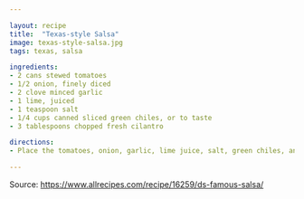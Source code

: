 ```yaml
---

layout: recipe
title:  "Texas-style Salsa"
image: texas-style-salsa.jpg
tags: texas, salsa

ingredients:
- 2 cans stewed tomatoes
- 1/2 onion, finely diced
- 2 clove minced garlic
- 1 lime, juiced
- 1 teaspoon salt
- 1/4 cups canned sliced green chiles, or to taste
- 3 tablespoons chopped fresh cilantro 

directions:
- Place the tomatoes, onion, garlic, lime juice, salt, green chiles, and cilantro in a blender or food processor. Blend on low to desired consistency.

---
```


Source: https://www.allrecipes.com/recipe/16259/ds-famous-salsa/
